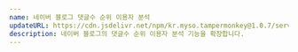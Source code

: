 ```yaml
---
name: 네이버 블로그 댓글수 순위 이용자 분석
updateURL: https://cdn.jsdelivr.net/npm/kr.myso.tampermonkey@1.0.7/service/com.naver.blog-manage.comments.analysis.user.js
description: 네이버 블로그의 댓글수 순위 이용자 분석 기능을 확장합니다.
---
```

